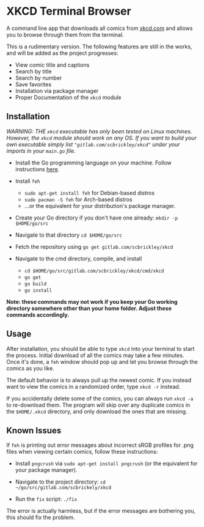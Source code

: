 # XKCD Terminal Browser

A command line app that downloads all comics from [xkcd.com](https://xkcd.com) and allows you to browse through them from the terminal.

This is a rudimentary version. The following features are still in the works, and will be added as the project progresses:

- View comic title and captions
- Search by title
- Search by number
- Save favorites
- Installation via package manager
- Proper Documentation of the `xkcd` module

## Installation

*WARNING: THE `xkcd` executable has only been tested on Linux machines. However, the `xkcd` module should work on any OS. If you want to build your own executable simply list `"gitlab.com/scbrickley/xkcd"` under your imports in your `main.go` file.*

- Install the Go programming language on your machine. Follow instructions [here](https://golang.org/dl/).

- Install `feh`
    - `sudo apt-get install feh` for Debian-based distros
    - `sudo pacman -S feh` for Arch-based distros
    - ...or the equivalent for your distribution's package manager.
- Create your Go directory if you don't have one already: `mkdir -p $HOME/go/src`
- Navigate to that directory `cd $HOME/go/src`
- Fetch the repository using `go get gitlab.com/scbrickley/xkcd`
- Navigate to the cmd directory, compile, and install
    - `cd $HOME/go/src/gitlab.com/scbrickley/xkcd/cmd/xkcd`
    - `go get`
    - `go build`
    - `go install`

**Note: these commands may not work if you keep your Go working directory somewhere other than your home folder. Adjust these commands accordingly.**

## Usage

After installation, you should be able to type `xkcd` into your terminal to start the process. Initial download of all the comics may take a few minutes. Once it's done, a `feh` window should pop up and let you browse through the comics as you like.

The default behavior is to always pull up the newest comic. If you instead want to view the comics in a randomized order, type `xkcd -r` instead.

If you accidentally delete some of the comics, you can always run `xkcd -a` to re-download them. The program will skip over any duplicate comics in the `$HOME/.xkcd` directory, and only download the ones that are missing.

## Known Issues

If `feh` is printing out error messages about incorrect sRGB profiles for .png files when viewing certain comics, follow these instructions:

- Install `pngcrush` via `sudo apt-get install pngcrush` (or the equivalent for your package manager).

- Navigate to the project directory: `cd ~/go/src/gitlab.com/scbrickely/xkcd`

- Run the `fix` script: `./fix`

The error is actually harmless, but if the error messages are bothering you, this should fix the problem.
